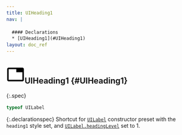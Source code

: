 ```yaml
---
title: UIHeading1
nav: |

  #### Declarations
  * [UIHeading1](#UIHeading1)
layout: doc_ref
---
```


## ![](/assets/icons/spec-var.svg)UIHeading1 {#UIHeading1}
{:.spec}

```typescript
typeof UILabel
```
{:.declarationspec}
Shortcut for [`UILabel`](./UILabel) constructor preset with the `heading1` style set, and [`UILabel.headingLevel`](./UILabel#UILabel:headingLevel) set to 1.

